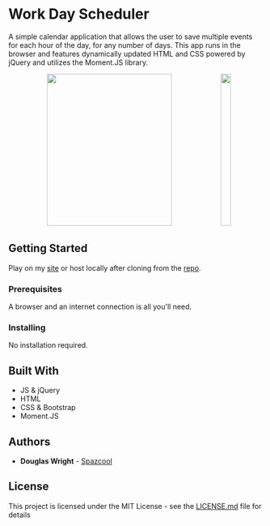 # Work Day Scheduler

A simple calendar application that allows the user to save multiple events for each hour of the day, for any number of days. This app runs in the browser and features dynamically updated HTML and CSS powered by jQuery and utilizes the Moment.JS library.

<p align="center">
   <img width="70%" height="300vh" src="./images/desktop.gif">
   <img width="20%" height="300vh" src="./images/mobile.gif">
</p>

## Getting Started

Play on my [site](http://www.spazcool.com/day-planner) or host locally after cloning from the [repo](https://github.com/Spazcool/day-planner).

### Prerequisites

A browser and an internet connection is all you'll need.

### Installing

No installation required.

## Built With

* JS & jQuery
* HTML
* CSS & Bootstrap
* Moment.JS

## Authors

* **Douglas Wright** - [Spazcool](https://github.com/Spazcool)

## License

This project is licensed under the MIT License - see the [LICENSE.md](LICENSE.md) file for details
